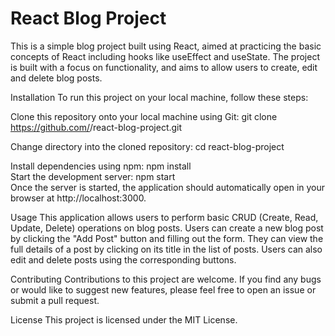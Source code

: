<h1>React Blog Project</h1>


This is a simple blog project built using React, aimed at practicing the basic concepts of React including hooks like useEffect and useState. The project is built with a focus on functionality, and aims to allow users to create, edit and delete blog posts.

Installation
To run this project on your local machine, follow these steps:

Clone this repository onto your local machine using Git:
git clone https://github.com/<your-username>/react-blog-project.git

Change directory into the cloned repository:
cd react-blog-project
<br/>

Install dependencies using npm:
npm install
<br/>
Start the development server:
npm start
<br/>
Once the server is started, the application should automatically open in your browser at http://localhost:3000.

Usage
This application allows users to perform basic CRUD (Create, Read, Update, Delete) operations on blog posts. Users can create a new blog post by clicking the "Add Post" button and filling out the form. They can view the full details of a post by clicking on its title in the list of posts. Users can also edit and delete posts using the corresponding buttons.

Contributing
Contributions to this project are welcome. If you find any bugs or would like to suggest new features, please feel free to open an issue or submit a pull request.

License
This project is licensed under the MIT License.
